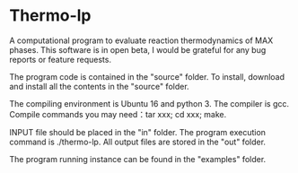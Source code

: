 # Thermo-lp
A computational program to evaluate reaction thermodynamics of MAX phases.  This software is in open beta, I would be grateful for any bug reports or feature requests.

The program code is contained in the "source" folder. To install, download and install all the contents in the "source" folder.

The compiling environment is Ubuntu 16 and python 3. The compiler is gcc. Compile commands you may need：tar xxx; cd xxx; make. 

INPUT file should be placed in the "in" folder. The program execution command is ./thermo-lp. All output files are stored in the "out" folder.

The program running instance can be found in the "examples" folder.
